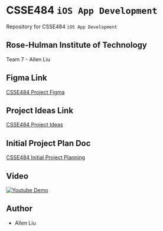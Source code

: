 # CSSE484 `iOS App Development`
Repository for CSSE484 `iOS App Development`
## Rose-Hulman Institute of Technology
Team 7 - Allen Liu
## Figma Link
[CSSE484 Project Figma](https://www.figma.com/file/zh6jFcoJ05ABWHH0ZkO1sh/CSSE484-Final-Project?node-id=2%3A2)
## Project Ideas Link
[CSSE484 Project Ideas](https://docs.google.com/document/d/1eX4ThsqNq1nLqIShoX0AW2xk00IZNNPQCqXaH3twXfA/edit?usp=sharing)
## Initial Project Plan Doc
[CSSE484 Initial Project Planning](https://docs.google.com/document/d/1m3EBocIK6wSFCz1nTCvmaSHDZQTMJcrkoOlHrWxYEdE/edit?usp=sharing)
## Video
[![Youtube Demo](https://img.youtube.com/vi/ODwEFshUdT8/0.jpg)](https://www.youtube.com/watch?v=ODwEFshUdT8)
## Author
- Allen Liu
